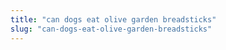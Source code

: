 ```yaml
---
title: "can dogs eat olive garden breadsticks"
slug: "can-dogs-eat-olive-garden-breadsticks"
---
```


